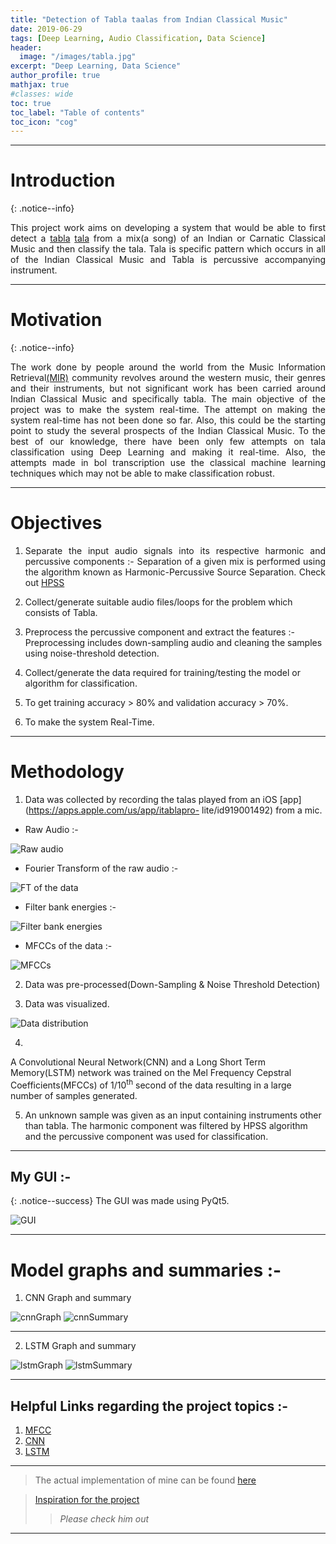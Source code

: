 ```yaml
---
title: "Detection of Tabla taalas from Indian Classical Music"
date: 2019-06-29
tags: [Deep Learning, Audio Classification, Data Science]
header:
  image: "/images/tabla.jpg"
excerpt: "Deep Learning, Data Science"
author_profile: true
mathjax: true
#classes: wide
toc: true
toc_label: "Table of contents"
toc_icon: "cog"
---
```


---

# Introduction

{: .notice--info}
<div style="text-align: justify">
This project work aims on developing a system that would be able to first detect a <a href="https://en.wikipedia.org/wiki/Tabla">tabla</a> <a href="https://en.wikipedia.org/wiki/Tala_(music)">tala</a>
from a mix(a song) of an Indian or Carnatic Classical Music and then classify the tala. Tala is specific pattern which occurs in all of the Indian Classical Music and Tabla is percussive accompanying instrument.
</div>

---

# Motivation

{: .notice--info}
<div style="text-align: justify">
The work done by people around the world from the Music Information Retrieval<a href="https://en.wikipedia.org/wiki/Music_information_retrieval">(MIR)</a> community revolves around the western music, their genres and their instruments, but not significant work has been carried around Indian Classical Music and specifically tabla. The main objective of the project was to make the system real-time. The attempt on making the system real-time has not been done so far. Also, this could be the starting point to study the several prospects of the Indian Classical Music. To the best of our knowledge, there have been only few attempts on tala classification using Deep Learning and making it real-time. Also, the attempts made in bol transcription use the classical machine learning techniques which may not be able to make classification robust.
</div>

---

# Objectives

1. <div style="text-align: justify">
   Separate the input audio signals into its respective harmonic and percussive components :-
   Separation of a given mix is performed using the algorithm known as Harmonic-Percussive Source Separation.
   Check out <a href="https://librosa.github.io/librosa/auto_examples/plot_hprss.html">HPSS</a>
   </div>

2. Collect/generate suitable audio files/loops for the problem which consists of Tabla.

3. Preprocess the percussive component and extract the features :-
   Preprocessing includes down-sampling audio and cleaning the samples using noise-threshold detection.

4. Collect/generate the data required for training/testing the model or algorithm for classification.

5. To get training accuracy > 80% and validation accuracy > 70%.

6. To make the system Real-Time.

---

# Methodology
1. Data was collected by recording the talas played from an iOS [app](https://apps.apple.com/us/app/itablapro-  lite/id919001492) from a mic.

* Raw Audio :-
<img src="{{ site.url }}{{ site.baseurl }}/images/Tabla project/timedata.png" alt="Raw audio">

* Fourier Transform of the raw audio :-
<img src="{{ site.url }}{{ site.baseurl }}/images/Tabla project/data_ft.png" alt="FT of the data">

* Filter bank energies :-
<img src="{{ site.url }}{{ site.baseurl }}/images/Tabla project/filterbankenergies.png" alt="Filter bank energies">

* MFCCs of the data :-
<img src="{{ site.url }}{{ site.baseurl }}/images/Tabla project/data_mfccs.png" alt="MFCCs">

2. Data was pre-processed(Down-Sampling & Noise Threshold Detection)

3. Data was visualized.
<img src="{{ site.url }}{{ site.baseurl }}/images/Tabla project/distribution.png" alt="Data distribution">

4. <div style="text-align: justify">
  A Convolutional Neural Network(CNN) and a Long Short Term Memory(LSTM) network was trained on the
  Mel Frequency Cepstral Coefficients(MFCCs) of 1/10<sup>th</sup> second of the data resulting in a large number of samples generated.</div>

5. An unknown sample was given as an input containing instruments other than tabla. The harmonic component    was filtered by HPSS algorithm and the percussive component was used for classification.

---

## My GUI :-

{: .notice--success}
The GUI was made using PyQt5.

<img src="{{ site.url }}{{ site.baseurl }}/images/Tabla project/GUI.png" alt="GUI">

---

# Model graphs and summaries :-

  1. CNN Graph and summary
  <img src="{{ site.url }}{{ site.baseurl }}/images/Tabla project/convmodel.png" alt="cnnGraph">
  <img src="{{ site.url }}{{ site.baseurl }}/images/Tabla project/conv_summ.png" alt="cnnSummary">

---

  2. LSTM Graph and summary
  <img src="{{ site.url }}{{ site.baseurl }}/images/Tabla project/recmodel.png" alt="lstmGraph">
  <img src="{{ site.url }}{{ site.baseurl }}/images/Tabla project/rec_summ.png" alt="lstmSummary">

---

## Helpful Links regarding the project topics :-

1. [MFCC](https://haythamfayek.com/2016/04/21/speech-processing-for-machine-learning.html)
2. [CNN](http://yann.lecun.com/exdb/publis/pdf/lecun-bengio-95a.pdf)
3. [LSTM](https://www.analyticsvidhya.com/blog/2017/12/fundamentals-of-deep-learning-introduction-to-lstm/)

---

> The actual implementation of mine can be found [here](https://github.com/pranav6670/Detection-Classification-of-Tabla-taals)

> [Inspiration for the project](https://www.youtube.com/watch?v=Z7YM-HAz-IY&list=PLhA3b2k8R3t2Ng1WW_7MiXeh1pfQJQi_P)
>>*Please check him out*

---
